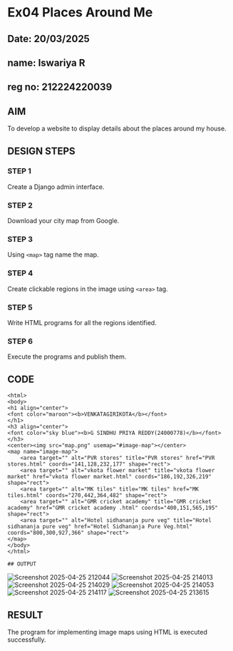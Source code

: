 # Ex04 Places Around Me
## Date: 20/03/2025
## name: Iswariya R
## reg no: 212224220039

## AIM
To develop a website to display details about the places around my house.

## DESIGN STEPS

### STEP 1
Create a Django admin interface.

### STEP 2
Download your city map from Google.

### STEP 3
Using ```<map>``` tag name the map.

### STEP 4
Create clickable regions in the image using ```<area>``` tag.

### STEP 5
Write HTML programs for all the regions identified.

### STEP 6
Execute the programs and publish them.

## CODE
```
<html>
<body>
<h1 align="center">
<font color="maroon"><b>VENKATAGIRIKOTA</b></font>
</h1>
<h3 align="center">
<font color="sky blue"><b>G SINDHU PRIYA REDDY(24000778)</b></font>
</h3>
<center><img src="map.png" usemap="#image-map"></center>
<map name="image-map">
    <area target="" alt="PVR stores" title="PVR stores" href="PVR stores.html" coords="141,128,232,177" shape="rect">
    <area target="" alt="vkota flower market" title="vkota flower market" href="vkota flower market.html" coords="186,192,326,219" shape="rect">
    <area target="" alt="MK tiles" title="MK tiles" href="MK tiles.html" coords="270,442,364,482" shape="rect">
    <area target="" alt="GMR cricket academy" title="GMR cricket academy" href="GMR cricket academy .html" coords="400,151,565,195" shape="rect">
    <area target="" alt="Hotel sidhananja pure veg" title="Hotel sidhananja pure veg" href="Hotel Sidhananja Pure Veg.html" coords="800,300,927,366" shape="rect">
</map>
</body>
</html>

## OUTPUT
```
![Screenshot 2025-04-25 212044](https://github.com/user-attachments/assets/c74aced4-ecae-4150-b457-cbc1193a1a84)
![Screenshot 2025-04-25 214013](https://github.com/user-attachments/assets/c87d5a53-5511-45a8-ba8a-f6d4597aa0e8)
![Screenshot 2025-04-25 214029](https://github.com/user-attachments/assets/b0ed41db-9f1d-4e01-8f8d-10fc0f1729e4)
![Screenshot 2025-04-25 214053](https://github.com/user-attachments/assets/f056b23b-d20a-45d1-9f74-25697e4013b7)
![Screenshot 2025-04-25 214117](https://github.com/user-attachments/assets/231db3a3-de42-4cf1-83b2-5754a6f8790c)
![Screenshot 2025-04-25 213615](https://github.com/user-attachments/assets/edd3fb83-0ed3-48a6-b188-fc7798ab0b61)



## RESULT
The program for implementing image maps using HTML is executed successfully.
